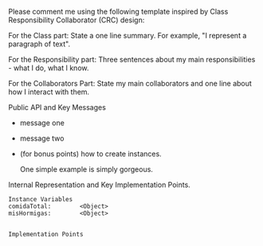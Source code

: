 Please comment me using the following template inspired by Class Responsibility Collaborator (CRC) design:

For the Class part:  State a one line summary. For example, "I represent a paragraph of text".

For the Responsibility part: Three sentences about my main responsibilities - what I do, what I know.

For the Collaborators Part: State my main collaborators and one line about how I interact with them. 

Public API and Key Messages

- message one   
- message two 
- (for bonus points) how to create instances.

   One simple example is simply gorgeous.
 
Internal Representation and Key Implementation Points.

    Instance Variables
	comidaTotal:		<Object>
	misHormigas:		<Object>


    Implementation Points